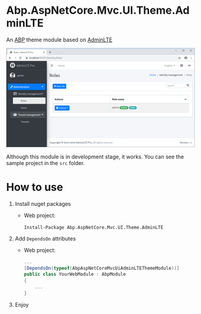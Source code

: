 # Abp.AspNetCore.Mvc.UI.Theme.AdminLTE

An [ABP](http://abp.io) theme module based on [AdminLTE](https://adminlte.io/)

![demo](doc/images/demo.png)

Although this module is in development stage, it works. You can see the sample project in the `src` folder.

# How to use

1. Install nuget packages
    
    * Web project:

        `Install-Package Abp.AspNetCore.Mvc.UI.Theme.AdminLTE`

1. Add `DependsOn` attributes

    * Web project:

        ``` csharp
        ...
        [DependsOn(typeof(AbpAspNetCoreMvcUiAdminLTEThemeModule))]
        public class YourWebModule : AbpModule
        {
            ...
        }
        ```

1. Enjoy
